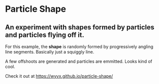 # Particle Shape
## An experiment with shapes formed by particles and particles flying off it.

For this example, the **shape** is randomly formed by progressively angling line segments. Basically just a squiggly line.

A few offshoots are generated and particles are emmitted. Looks kind of cool.

Check it out at <https://wyvx.github.io/particle-shape/>
